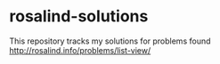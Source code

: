 # rosalind-solutions

This repository tracks my solutions for problems found http://rosalind.info/problems/list-view/

